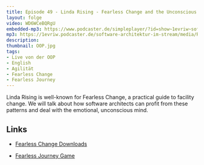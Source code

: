 ```yaml
---
title: Episode 49 - Linda Rising - Fearless Change and the Unconscious Mind - Live from OOP
layout: folge
video: WD6WCeBQRgU
embedded-mp3: https://www.podcaster.de/simpleplayer/?id=show~1evriw~software-architektur-im-stream~pod-60328bcaa9319669017506&v=1614151242
mp3: https://1evriw.podcaster.de/software-architektur-im-stream/media/Rising.mp3
description: 
thumbnail: OOP.jpg
tags:
- Live von der OOP
- English
- Agilität
- Fearless Change
- Fearless Journey
---
```


Linda Rising is well-known for Fearless Change, a practical guide to
facility change. We will talk about how software architects can profit
from these patterns and deal with the emotional, unconscious mind.

## Links

* [Fearless Change Downloads](https://fearlesschangepatterns.com/resources)

* [Fearless Journey Game](https://fearlessjourney.info/)
